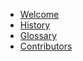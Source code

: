 <!-- _sidebar.md -->

* [Welcome](/ "Welcome to Jasonelle")
* [History](history.md)
* [Glossary](glossary.md)
* [Contributors](README.md)
